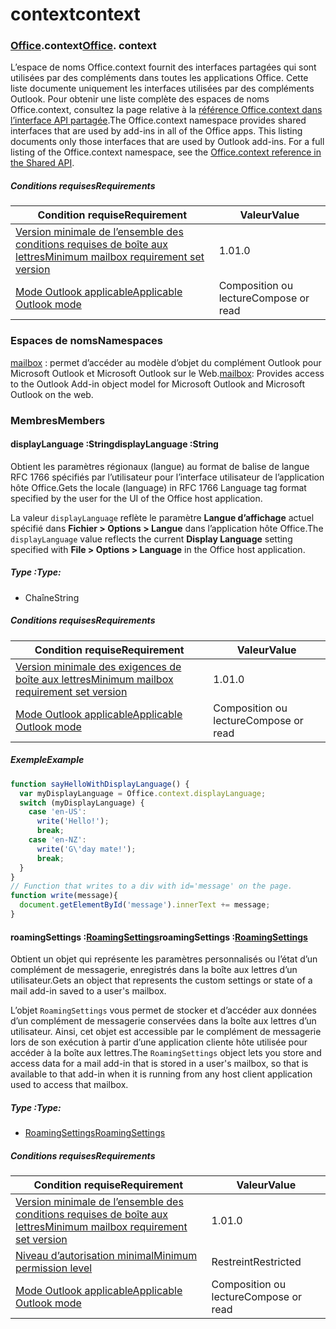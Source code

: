 
# <a name="context"></a><span data-ttu-id="1cb90-101">context</span><span class="sxs-lookup"><span data-stu-id="1cb90-101">context</span></span>

### <span data-ttu-id="1cb90-p101">[Office](Office.md).context</span><span class="sxs-lookup"><span data-stu-id="1cb90-p101">[Office](Office.md). context</span></span>

<span data-ttu-id="1cb90-p102">L’espace de noms Office.context fournit des interfaces partagées qui sont utilisées par des compléments dans toutes les applications Office. Cette liste documente uniquement les interfaces utilisées par des compléments Outlook. Pour obtenir une liste complète des espaces de noms Office.context, consultez la page relative à la [référence Office.context dans l’interface API partagée](/javascript/api/office/office.context).</span><span class="sxs-lookup"><span data-stu-id="1cb90-p102">The Office.context namespace provides shared interfaces that are used by add-ins in all of the Office apps. This listing documents only those interfaces that are used by Outlook add-ins. For a full listing of the Office.context namespace, see the [Office.context reference in the Shared API](/javascript/api/office/office.context).</span></span>


##### <a name="requirements"></a><span data-ttu-id="1cb90-106">Conditions requises</span><span class="sxs-lookup"><span data-stu-id="1cb90-106">Requirements</span></span>

|<span data-ttu-id="1cb90-107">Condition requise</span><span class="sxs-lookup"><span data-stu-id="1cb90-107">Requirement</span></span>| <span data-ttu-id="1cb90-108">Valeur</span><span class="sxs-lookup"><span data-stu-id="1cb90-108">Value</span></span>|
|---|---|
|[<span data-ttu-id="1cb90-109">Version minimale de l’ensemble des conditions requises de boîte aux lettres</span><span class="sxs-lookup"><span data-stu-id="1cb90-109">Minimum mailbox requirement set version</span></span>](/office/dev/add-ins/reference/requirement-sets/outlook-api-requirement-sets)| <span data-ttu-id="1cb90-110">1.0</span><span class="sxs-lookup"><span data-stu-id="1cb90-110">1.0</span></span>|
|[<span data-ttu-id="1cb90-111">Mode Outlook applicable</span><span class="sxs-lookup"><span data-stu-id="1cb90-111">Applicable Outlook mode</span></span>](https://docs.microsoft.com/outlook/add-ins/#extension-points)| <span data-ttu-id="1cb90-112">Composition ou lecture</span><span class="sxs-lookup"><span data-stu-id="1cb90-112">Compose or read</span></span>|

### <a name="namespaces"></a><span data-ttu-id="1cb90-113">Espaces de noms</span><span class="sxs-lookup"><span data-stu-id="1cb90-113">Namespaces</span></span>

<span data-ttu-id="1cb90-114">[mailbox](office.context.mailbox.md) : permet d’accéder au modèle d’objet du complément Outlook pour Microsoft Outlook et Microsoft Outlook sur le Web.</span><span class="sxs-lookup"><span data-stu-id="1cb90-114">[mailbox](office.context.mailbox.md): Provides access to the Outlook Add-in object model for Microsoft Outlook and Microsoft Outlook on the web.</span></span>

### <a name="members"></a><span data-ttu-id="1cb90-115">Membres</span><span class="sxs-lookup"><span data-stu-id="1cb90-115">Members</span></span>

####  <a name="displaylanguage-string"></a><span data-ttu-id="1cb90-116">displayLanguage :String</span><span class="sxs-lookup"><span data-stu-id="1cb90-116">displayLanguage :String</span></span>

<span data-ttu-id="1cb90-117">Obtient les paramètres régionaux (langue) au format de balise de langue RFC 1766 spécifiés par l’utilisateur pour l’interface utilisateur de l’application hôte Office.</span><span class="sxs-lookup"><span data-stu-id="1cb90-117">Gets the locale (language) in RFC 1766 Language tag format specified by the user for the UI of the Office host application.</span></span>

<span data-ttu-id="1cb90-118">La valeur `displayLanguage` reflète le paramètre **Langue d’affichage** actuel spécifié dans **Fichier > Options > Langue** dans l’application hôte Office.</span><span class="sxs-lookup"><span data-stu-id="1cb90-118">The `displayLanguage` value reflects the current **Display Language** setting specified with **File > Options > Language** in the Office host application.</span></span>

##### <a name="type"></a><span data-ttu-id="1cb90-119">Type :</span><span class="sxs-lookup"><span data-stu-id="1cb90-119">Type:</span></span>

*   <span data-ttu-id="1cb90-120">Chaîne</span><span class="sxs-lookup"><span data-stu-id="1cb90-120">String</span></span>

##### <a name="requirements"></a><span data-ttu-id="1cb90-121">Conditions requises</span><span class="sxs-lookup"><span data-stu-id="1cb90-121">Requirements</span></span>

|<span data-ttu-id="1cb90-122">Condition requise</span><span class="sxs-lookup"><span data-stu-id="1cb90-122">Requirement</span></span>| <span data-ttu-id="1cb90-123">Valeur</span><span class="sxs-lookup"><span data-stu-id="1cb90-123">Value</span></span>|
|---|---|
|[<span data-ttu-id="1cb90-124">Version minimale des exigences de boîte aux lettres</span><span class="sxs-lookup"><span data-stu-id="1cb90-124">Minimum mailbox requirement set version</span></span>](/office/dev/add-ins/reference/requirement-sets/outlook-api-requirement-sets)| <span data-ttu-id="1cb90-125">1.0</span><span class="sxs-lookup"><span data-stu-id="1cb90-125">1.0</span></span>|
|[<span data-ttu-id="1cb90-126">Mode Outlook applicable</span><span class="sxs-lookup"><span data-stu-id="1cb90-126">Applicable Outlook mode</span></span>](https://docs.microsoft.com/outlook/add-ins/#extension-points)| <span data-ttu-id="1cb90-127">Composition ou lecture</span><span class="sxs-lookup"><span data-stu-id="1cb90-127">Compose or read</span></span>|

##### <a name="example"></a><span data-ttu-id="1cb90-128">Exemple</span><span class="sxs-lookup"><span data-stu-id="1cb90-128">Example</span></span>

```js
function sayHelloWithDisplayLanguage() {
  var myDisplayLanguage = Office.context.displayLanguage;
  switch (myDisplayLanguage) {
    case 'en-US':
      write('Hello!');
      break;
    case 'en-NZ':
      write('G\'day mate!');
      break;
  }
}
// Function that writes to a div with id='message' on the page.
function write(message){
  document.getElementById('message').innerText += message;
}
```

####  <a name="roamingsettings-roamingsettingsjavascriptapioutlook11officeroamingsettings"></a><span data-ttu-id="1cb90-129">roamingSettings :[RoamingSettings](/javascript/api/outlook_1_1/office.RoamingSettings)</span><span class="sxs-lookup"><span data-stu-id="1cb90-129">roamingSettings :[RoamingSettings](/javascript/api/outlook_1_1/office.RoamingSettings)</span></span>

<span data-ttu-id="1cb90-130">Obtient un objet qui représente les paramètres personnalisés ou l’état d’un complément de messagerie, enregistrés dans la boîte aux lettres d’un utilisateur.</span><span class="sxs-lookup"><span data-stu-id="1cb90-130">Gets an object that represents the custom settings or state of a mail add-in saved to a user's mailbox.</span></span>

<span data-ttu-id="1cb90-131">L’objet `RoamingSettings` vous permet de stocker et d’accéder aux données d’un complément de messagerie conservées dans la boîte aux lettres d’un utilisateur. Ainsi, cet objet est accessible par le complément de messagerie lors de son exécution à partir d’une application cliente hôte utilisée pour accéder à la boîte aux lettres.</span><span class="sxs-lookup"><span data-stu-id="1cb90-131">The `RoamingSettings` object lets you store and access data for a mail add-in that is stored in a user's mailbox, so that is available to that add-in when it is running from any host client application used to access that mailbox.</span></span>

##### <a name="type"></a><span data-ttu-id="1cb90-132">Type :</span><span class="sxs-lookup"><span data-stu-id="1cb90-132">Type:</span></span>

*   [<span data-ttu-id="1cb90-133">RoamingSettings</span><span class="sxs-lookup"><span data-stu-id="1cb90-133">RoamingSettings</span></span>](/javascript/api/outlook_1_1/office.RoamingSettings)

##### <a name="requirements"></a><span data-ttu-id="1cb90-134">Conditions requises</span><span class="sxs-lookup"><span data-stu-id="1cb90-134">Requirements</span></span>

|<span data-ttu-id="1cb90-135">Condition requise</span><span class="sxs-lookup"><span data-stu-id="1cb90-135">Requirement</span></span>| <span data-ttu-id="1cb90-136">Valeur</span><span class="sxs-lookup"><span data-stu-id="1cb90-136">Value</span></span>|
|---|---|
|[<span data-ttu-id="1cb90-137">Version minimale de l’ensemble des conditions requises de boîte aux lettres</span><span class="sxs-lookup"><span data-stu-id="1cb90-137">Minimum mailbox requirement set version</span></span>](/office/dev/add-ins/reference/requirement-sets/outlook-api-requirement-sets)| <span data-ttu-id="1cb90-138">1.0</span><span class="sxs-lookup"><span data-stu-id="1cb90-138">1.0</span></span>|
|[<span data-ttu-id="1cb90-139">Niveau d’autorisation minimal</span><span class="sxs-lookup"><span data-stu-id="1cb90-139">Minimum permission level</span></span>](https://docs.microsoft.com/outlook/add-ins/understanding-outlook-add-in-permissions)| <span data-ttu-id="1cb90-140">Restreint</span><span class="sxs-lookup"><span data-stu-id="1cb90-140">Restricted</span></span>|
|[<span data-ttu-id="1cb90-141">Mode Outlook applicable</span><span class="sxs-lookup"><span data-stu-id="1cb90-141">Applicable Outlook mode</span></span>](https://docs.microsoft.com/outlook/add-ins/#extension-points)| <span data-ttu-id="1cb90-142">Composition ou lecture</span><span class="sxs-lookup"><span data-stu-id="1cb90-142">Compose or read</span></span>|